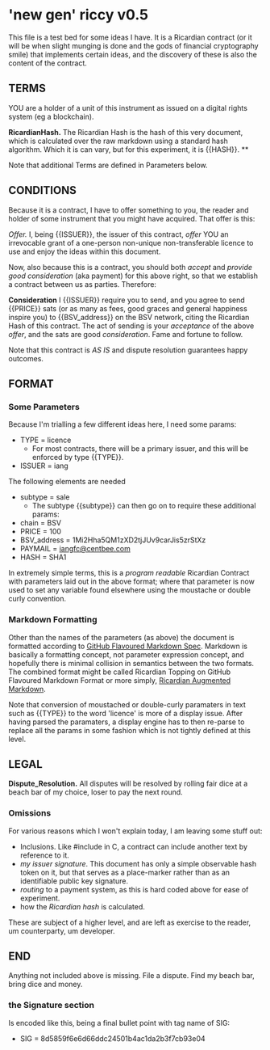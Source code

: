 # 'new gen' riccy v0.5

This file is a test bed for some ideas I have.  It is a Ricardian contract (or it will be when slight munging is done and the gods of financial cryptography smile) that implements certain ideas, and the discovery of these is also the content of the contract.

## TERMS

YOU are a holder of a unit of this instrument as issued on a digital rights system (eg a blockchain).

**RicardianHash.** The Ricardian Hash is the hash of this very document,
which is calculated over the raw markdown using a standard hash algorithm.
Which it is can vary, but for this experiment, it is {{HASH}}.
**

Note that additional Terms are defined in Parameters below.

## CONDITIONS

Because it is a contract, I have to offer something to you, the reader and holder of some instrument that you might have acquired. That offer is this:

*Offer.*  I, being {{ISSUER}}, the issuer of this contract, _offer_ YOU an irrevocable grant of a one-person non-unique non-transferable licence to use and enjoy the ideas within this document.

Now, also because this is a contract, you should both _accept_ and _provide good consideration_ (aka payment) for this above right, so that we establish a contract between us as parties.  Therefore:

  **Consideration** I {{ISSUER}} require you to send, and you agree to send {{PRICE}} sats (or as many as fees, good graces and general happiness inspire you) to {{BSV_address}} on the BSV network, citing the Ricardian Hash of this contract.  The act of sending is your _acceptance_ of the above _offer_, and the sats are good _consideration_.  Fame and fortune to follow.

Note that this contract is *AS IS* and dispute resolution guarantees happy outcomes.

<!--
This is a pretty soft contract, as it's really here for _demonstration purposes_ as to what a contract is.  Also the LICENCE.md file somewhere nearby might provide additional possibilities.  Also, it's all *AS IS* and dispute resolution guarantees happy outcomes.
-->

## FORMAT

### Some Parameters

Because I'm trialling a few different ideas here, I need some params:

* TYPE = licence       <!-- Which says that this is a Licence for some good -->
  - For most contracts, there will be a primary issuer, and this will be enforced by type {{TYPE}}.
* ISSUER = iang        <!-- note this describes the name of the person issuing, required for most contracts -->

The following elements are needed
 * subtype = sale       <!-- Which suggests that the licence can also describe its own sale. -->
   - The subtype {{subtype}} can then go on to require these additional params:
 * chain = BSV          <!-- Important to not send value to the wrong chain/address formats -->
 * PRICE = 100
 * BSV_address = 1Mi2Hha5QM1zXD2tjJUv9carJis5zrStXz
 * PAYMAIL = iangfc@centbee.com
 * HASH = SHA1

In extremely simple terms, this is a *program readable* Ricardian Contract with parameters laid out in the above format;  where that parameter is now used to set any variable found elsewhere using the moustache or double curly convention.

### Markdown Formatting
Other than the names of the parameters (as above) the document is formatted according to
[GitHub Flavoured Markdown Spec](https://github.github.com/gfm/).
Markdown is basically a formatting concept, not parameter expression concept,
and hopefully there is minimal collision in semantics between the two formats.
The combined format might be called Ricardian Topping on GitHub Flavoured Markdown Format
or more simply,
<a href="RicardianAugmentedMarkdown.md">Ricardian Augmented Markdown</a>.

Note that conversion of moustached or double-curly paramaters in text such as {{TYPE}}
to the word 'licence' is more of a display issue.  After having parsed the paramaters,
a display engine has to then re-parse to replace all the params in some fashion which is
not tightly defined at this level.

## LEGAL

**Dispute_Resolution.**  All disputes will be resolved by rolling fair dice at a beach bar of my choice, loser to pay the next round.

### Omissions

For various reasons which I won't explain today, I am leaving some stuff out:
  * Inclusions. Like #include in C, a contract can include another text by reference to it.
  *  _my issuer signature_.  This document has only a simple observable hash token on it, but that serves as a place-marker rather than as an identifiable public key signature.
  * _routing_ to a payment system, as this is hard coded above for ease of experiment.
  * how the _Ricardian hash_ is calculated.

These are subject of a higher level, and are left as exercise to the reader, um counterparty, um developer.

## END

Anything not included above is missing.  File a dispute.  Find my beach bar, bring dice and money.

### the Signature section

Is encoded like this, being a final bullet point with tag name of SIG:
   * SIG = 8d5859f6e6d66ddc24501b4ac1da2b3f7cb93e04
